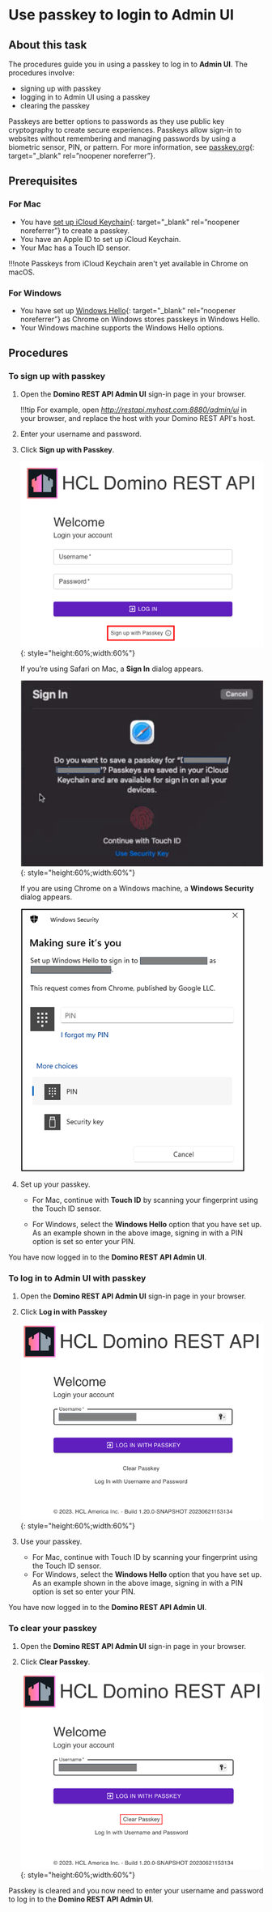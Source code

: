 # Use passkey to login to Admin UI

## About this task
The procedures guide you in using a passkey to log in to **Admin UI**. The procedures involve:

- signing up with passkey
- logging in to Admin UI using a passkey
- clearing the passkey

Passkeys are better options to passwords as they use public key cryptography to create secure experiences. Passkeys allow sign-in to websites without remembering and managing passwords by using a biometric sensor, PIN, or pattern. For more information, see [passkey.org](https://passkey.org/){: target="_blank" rel=”noopener noreferrer”}.

## Prerequisites

### For Mac

- You have [set up iCloud Keychain](https://support.apple.com/en-ph/guide/mac-help/mh43699/13.0/mac/13.0){: target="_blank" rel=”noopener noreferrer”} to create a passkey.
- You have an Apple ID to set up iCloud Keychain.
- Your Mac has a Touch ID sensor.

!!!note 
    Passkeys from iCloud Keychain aren't yet available in Chrome on macOS.

### For Windows

- You have set up [Windows Hello](https://support.microsoft.com/en-us/windows/learn-about-windows-hello-and-set-it-up-dae28983-8242-bb2a-d3d1-87c9d265a5f0){: target="_blank" rel=”noopener noreferrer”} as Chrome on Windows stores passkeys in Windows Hello.
- Your Windows machine supports the Windows Hello options.     

## Procedures

### To sign up with passkey

1. Open the **Domino REST API Admin UI** sign-in page in your browser.

    !!!tip
        For example, open *http://restapi.myhost.com:8880/admin/ui* in your browser, and replace the host with your Domino REST API's host.

2. Enter your username and password.
3. Click **Sign up with Passkey**.

    ![Sign up with passkey](../../assets/images/signuppasskey.png){: style="height:60%;width:60%"}

    If you’re using Safari on Mac, a **Sign In** dialog appears.

    ![Sign In dialog](../../assets/images/macsigninpasskey.png){: style="height:60%;width:60%"}
    
    If you are using Chrome on a Windows machine, a **Windows Security** dialog appears.

    ![Sign In dialog](../../assets/images/winsecpasskey.png)

4. Set up your passkey.
    
    - For Mac, continue with **Touch ID** by scanning your fingerprint using the Touch ID sensor.

    - For Windows, select the **Windows Hello** option that you have set up. As an example shown in the above image, signing in with a PIN option is set so enter your PIN.

You have now logged in to the **Domino REST API Admin UI**.

### To log in to Admin UI with passkey

1. Open the **Domino REST API Admin UI** sign-in page in your browser.
2. Click **Log in with Passkey**

    ![Log in with passkey](../../assets/images/loginpasskey.png){: style="height:60%;width:60%"}

3. Use your passkey.

    - For Mac, continue with Touch ID by scanning your fingerprint using the Touch ID sensor.
    - For Windows, select the **Windows Hello** option that you have set up. As an example shown in the above image, signing in with a PIN option is set so enter your PIN.

You have now logged in to the **Domino REST API Admin UI**.

### To clear your passkey

1. Open the **Domino REST API Admin UI** sign-in page in your browser.
2. Click **Clear Passkey**.

    ![Clear passkey](../../assets/images/clearpasskey.png){: style="height:60%;width:60%"}

Passkey is cleared and you now need to enter your username and password to log in to the **Domino REST API Admin UI**.